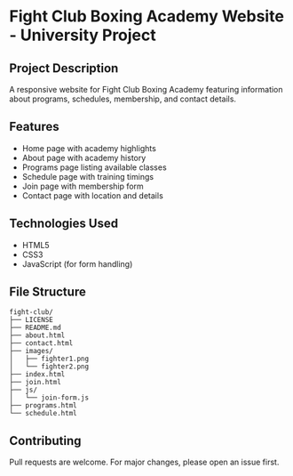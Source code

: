 # Fight Club Boxing Academy Website - University Project

## Project Description
A responsive website for Fight Club Boxing Academy featuring information about programs, schedules, membership, and contact details.

## Features
- Home page with academy highlights
- About page with academy history
- Programs page listing available classes
- Schedule page with training timings
- Join page with membership form
- Contact page with location and details

## Technologies Used
- HTML5
- CSS3
- JavaScript (for form handling)

## File Structure
```
fight-club/
├── LICENSE
├── README.md
├── about.html
├── contact.html
├── images/
│   ├── fighter1.png
│   └── fighter2.png
├── index.html
├── join.html
├── js/
│   └── join-form.js
├── programs.html
└── schedule.html
```

## Contributing
Pull requests are welcome. For major changes, please open an issue first.
